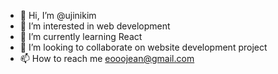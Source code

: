 - 👋 Hi, I’m @ujinikim
- 👀 I’m interested in web development
- 🌱 I’m currently learning React
- 💞️ I’m looking to collaborate on website development project
- 📫 How to reach me eooojean@gmail.com

<!---
ujinikim/ujinikim is a ✨ special ✨ repository because its `README.md` (this file) appears on your GitHub profile.
You can click the Preview link to take a look at your changes.
--->
